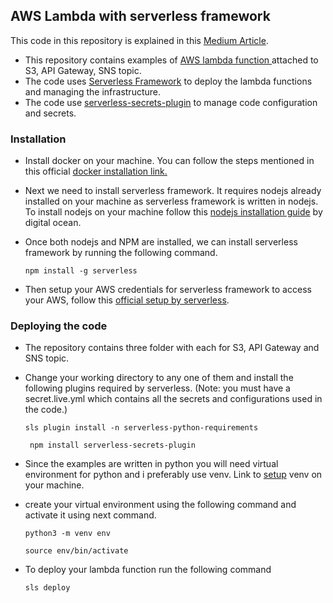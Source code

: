 ## AWS Lambda with serverless framework

This code in this repository is explained in this [Medium Article](https://medium.com/@ajays871/aws-lambda-function-with-serverless-framework-13493221e863).

- This repository contains examples of [AWS lambda function ](https://aws.amazon.com/lambda/ "AWS lambda function ")attached to S3, API Gateway, SNS topic.
- The code uses [Serverless Framework](https://www.serverless.com/ "Serverless Framework") to deploy the lambda functions and managing the infrastructure.
- The code use [serverless-secrets-plugin](https://github.com/serverless/serverless-secrets-plugin "serverless-secrets-plugin") to manage code configuration and secrets.

### Installation
- Install docker on your machine. You can follow the steps mentioned in this official [docker installation link.](https://docs.docker.com/engine/install/ "docker installation link.")
- Next we need to install serverless framework. It requires nodejs already installed on your machine as serverless framework is written in nodejs. To install nodejs on your machine follow this [nodejs installation guide](https://www.digitalocean.com/community/tutorials/how-to-install-node-js-on-ubuntu-20-04 "nodejs installation guide") by digital ocean.
- Once both nodejs and NPM are installed, we can install serverless framework by running the following command. 

     `npm install -g serverless`
- Then setup your AWS credentials for serverless framework to access your AWS, follow this [official setup by serverless](https://www.serverless.com/framework/docs/providers/aws/guide/credentials "official setup by serverless").

### Deploying the code
- The repository contains three folder with each for S3, API Gateway and SNS topic.
- Change your working directory to any one of them and install the following plugins required by serverless. (Note: you must have a secret.live.yml which contains all the secrets and configurations used in the code.)

    `sls plugin install -n serverless-python-requirements`
	
    ` npm install serverless-secrets-plugin`

- Since the examples are written in python you will need virtual environment for python and i preferably use venv. Link to [setup](https://docs.python.org/3/tutorial/venv.html "setup") venv on your machine.
- create your virtual environment using the following command and activate it using next command.

    `python3 -m venv env`

    `source env/bin/activate`

- To deploy your lambda function run the following command

   `sls deploy`


